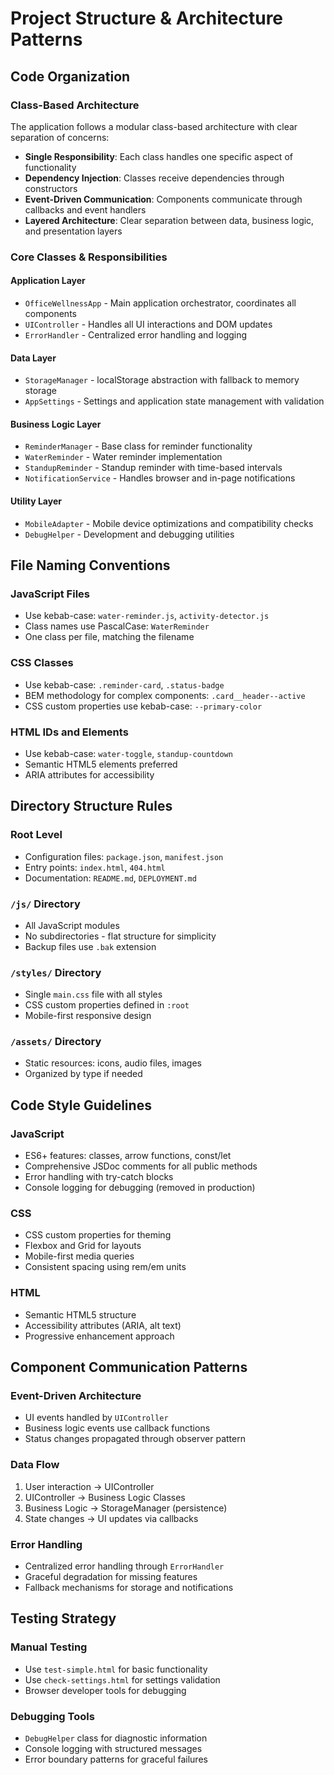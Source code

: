 # Project Structure & Architecture Patterns

## Code Organization

### Class-Based Architecture
The application follows a modular class-based architecture with clear separation of concerns:

- **Single Responsibility**: Each class handles one specific aspect of functionality
- **Dependency Injection**: Classes receive dependencies through constructors
- **Event-Driven Communication**: Components communicate through callbacks and event handlers
- **Layered Architecture**: Clear separation between data, business logic, and presentation layers

### Core Classes & Responsibilities

#### Application Layer
- `OfficeWellnessApp` - Main application orchestrator, coordinates all components
- `UIController` - Handles all UI interactions and DOM updates
- `ErrorHandler` - Centralized error handling and logging

#### Data Layer
- `StorageManager` - localStorage abstraction with fallback to memory storage
- `AppSettings` - Settings and application state management with validation

#### Business Logic Layer
- `ReminderManager` - Base class for reminder functionality
- `WaterReminder` - Water reminder implementation
- `StandupReminder` - Standup reminder with time-based intervals
- `NotificationService` - Handles browser and in-page notifications

#### Utility Layer
- `MobileAdapter` - Mobile device optimizations and compatibility checks
- `DebugHelper` - Development and debugging utilities

## File Naming Conventions

### JavaScript Files
- Use kebab-case: `water-reminder.js`, `activity-detector.js`
- Class names use PascalCase: `WaterReminder`
- One class per file, matching the filename

### CSS Classes
- Use kebab-case: `.reminder-card`, `.status-badge`
- BEM methodology for complex components: `.card__header--active`
- CSS custom properties use kebab-case: `--primary-color`

### HTML IDs and Elements
- Use kebab-case: `water-toggle`, `standup-countdown`
- Semantic HTML5 elements preferred
- ARIA attributes for accessibility

## Directory Structure Rules

### Root Level
- Configuration files: `package.json`, `manifest.json`
- Entry points: `index.html`, `404.html`
- Documentation: `README.md`, `DEPLOYMENT.md`

### `/js/` Directory
- All JavaScript modules
- No subdirectories - flat structure for simplicity
- Backup files use `.bak` extension

### `/styles/` Directory
- Single `main.css` file with all styles
- CSS custom properties defined in `:root`
- Mobile-first responsive design

### `/assets/` Directory
- Static resources: icons, audio files, images
- Organized by type if needed

## Code Style Guidelines

### JavaScript
- ES6+ features: classes, arrow functions, const/let
- Comprehensive JSDoc comments for all public methods
- Error handling with try-catch blocks
- Console logging for debugging (removed in production)

### CSS
- CSS custom properties for theming
- Flexbox and Grid for layouts
- Mobile-first media queries
- Consistent spacing using rem/em units

### HTML
- Semantic HTML5 structure
- Accessibility attributes (ARIA, alt text)
- Progressive enhancement approach

## Component Communication Patterns

### Event-Driven Architecture
- UI events handled by `UIController`
- Business logic events use callback functions
- Status changes propagated through observer pattern

### Data Flow
1. User interaction → UIController
2. UIController → Business Logic Classes
3. Business Logic → StorageManager (persistence)
4. State changes → UI updates via callbacks

### Error Handling
- Centralized error handling through `ErrorHandler`
- Graceful degradation for missing features
- Fallback mechanisms for storage and notifications

## Testing Strategy

### Manual Testing
- Use `test-simple.html` for basic functionality
- Use `check-settings.html` for settings validation
- Browser developer tools for debugging

### Debugging Tools
- `DebugHelper` class for diagnostic information
- Console logging with structured messages
- Error boundary patterns for graceful failures